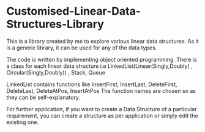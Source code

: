 # Customised-Linear-Data-Structures-Library
This is a library created by me to explore various linear data structures. 
As it is a generic library, it can be used for any of the data types.

The code is written by implementing object oriented programming.
There is a class for each linear data structure i.e LinkedList(Linear(Singly,Doubly) , Circular(Singly,Doubly)) , Stack, Queue

LinkedList contains functions like InsertFirst, InsertLast, DeleteFirst, DeleteLast, DeleteAtPos, InsertAtPos
The function names are chosen so as they can be self-explanatory.

For further application, if you want to create a Data Structure of a particular requirement, you can create a structure as per application or simply edit the existing one.
